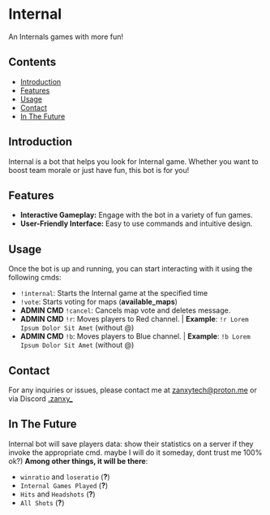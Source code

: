 # Internal

An Internals games with more fun!

## Contents
- [Introduction](#introduction)
- [Features](#features)
- [Usage](#usage)
- [Contact](#contact)
- [In The Future](#in_the_future)

## Introduction

Internal is a bot that helps you look for Internal game. Whether you want to boost team morale or just have fun, this bot is for you!

## Features

- **Interactive Gameplay:** Engage with the bot in a variety of fun games.
- **User-Friendly Interface:** Easy to use commands and intuitive design.

## Usage

Once the bot is up and running, you can start interacting with it using the following cmds:

- `!internal`: Starts the Internal game at the specified time
- `!vote`: Starts voting for maps (**available_maps**)
- **ADMIN CMD** `!cancel`: Cancels map vote and deletes message.
- **ADMIN CMD** `!r`: Moves players to Red channel. | **Example**: `!r Lorem Ipsum Dolor Sit Amet` (without @)
- **ADMIN CMD** `!b`: Moves players to Blue channel. | **Example**: `!b Lorem Ipsum Dolor Sit Amet` (without @)

## Contact

For any inquiries or issues, please contact me at [zanxytech@proton.me](mailto:zanxytech@proton.me) or via Discord [.zanxy_](https://discord.com/users/495227326305665024)

## In The Future

Internal bot will save players data: show their statistics on a server if they invoke the appropriate cmd. maybe I will do it someday, dont trust me 100% ok?)
**Among other things, it will be there**:
- `winratio` and `loseratio` (**?**)
- `Internal Games Played` (**?**)
- `Hits` and `Headshots` (**?**)
- `All Shots` (**?**)
